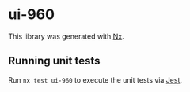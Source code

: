# ui-960

This library was generated with [Nx](https://nx.dev).

## Running unit tests

Run `nx test ui-960` to execute the unit tests via [Jest](https://jestjs.io).
